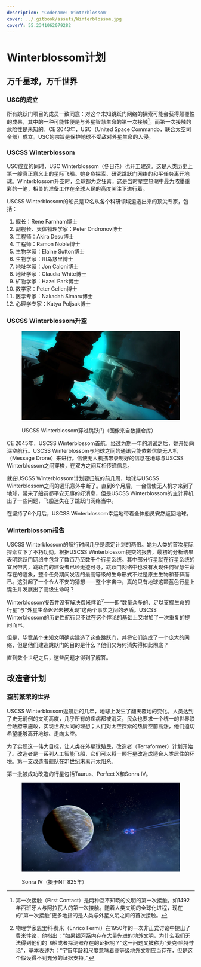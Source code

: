 ```yaml
---
description: 'Codename: Winterblossom'
cover: ../.gitbook/assets/Winterblossom.jpg
coverY: 55.2341062079282
---
```


# Winterblossom计划

## 万千星球，万千世界

### USC的成立

所有跳跃门项目的成员一致同意：对这个未知跳跃门网络的探索可能会获得颠覆性的成果，其中的一种可能性便是与外星智慧生命的第一次接触[^1]。而第一次接触的危险性是未知的。CE 2043年，USC（United Space Commando，联合太空司令部）成立。USC的宗旨是保护地球不受敌对外星生命的入侵。

### USCSS Winterblossom

USC成立的同时，USC Winterblossom（冬日花）也开工建造。这是人类历史上第一艘真正意义上的星际飞船。她身负探索、研究跳跃门网络的和平任务离开地球。Winterblossom升空时，全球都为之狂喜，这是当时星空热潮中最为浓墨重彩的一笔，相关的准备工作在全球人民的高度关注下进行着。

USCSS Winterblossom的船员是12名从各个科研领域遴选出来的顶尖专家，包括：

1. 舰长：Rene Farnham博士
2. 副舰长、天体物理学家：Peter Ondronov博士
3. 工程师：Akira Desu博士
4. 工程师：Ramon Noble博士
5. 生物学家：Elaine Sutton博士
6. 生物学家：川岛悠里博士
7. 地址学家：Jon Caloni博士
8. 地址学家：Claudia White博士
9. 矿物学家：Hazel Park博士
10. 数学家：Peter Gellen博士
11. 医学专家：Nakadah Simaru博士
12. 心理学专家：Katya Poljsak博士

### USCSS Winterblossom升空

<figure><img src="../.gitbook/assets/Winterblossom.jpg" alt=""><figcaption><p>USCSS Winterblossom穿过跳跃门（图像来自数据仓库）</p></figcaption></figure>

CE 2045年，USCSS Winterblossom首航。经过为期一年的测试之后，她开始向深空航行。USCSS Winterblossom与地球之间的通讯只能依赖信使无人机（Message Drone）来进行。信使无人机携带录制好的信息在地球与USCSS Winterblossom之间穿梭，在双方之间互相传递信息。

就在USCSS Winterblossom计划要归航的前几周，地球与USCSS Winterblossom之间的通讯意外中断了。直到6个月后，一台信使无人机才来到了地球，带来了船员都平安无事的好消息，但是USCSS Winterblossom的主计算机出了一些问题，飞船迷失在了跳跃门网络当中。

在坚持了6个月后，USCSS Winterblossom幸运地带着全体船员安然返回地球。

### Winterblossom报告

USCSS Winterblossom的航行时间几乎是原定计划的两倍。她为人类的首次星际探索立下了不朽功勋。根据USCSS Winterblossom提交的报告，最初的分析结果表明跳跃门网络中包含了数百乃至数千个行星系统。其中部分行星就在行星系统的宜居带内，跳跃门的建设者已经无迹可寻，跳跃门网络中也没有发现任何智慧生命存在的迹象，整个任务期间发现的最高等级的生命形式不过是原生生物和苔藓而已。这引起了一个令人不安的猜想——整个宇宙中，真的只有地球这颗蓝色行星上诞生并发展出了高级生命吗？

Winterblossom报告并没有解决费米悖论[^2]——即“数量众多的、足以支撑生命的行星”与“外星生命迟迟未被发现”这两个事实之间的矛盾。USCSS Winterblossom的历史性航行只不过在这个悖论的基础上又增加了一次重复的提问而已。

但是，毕竟某个未知文明确实建造了这些跳跃门，并将它们连成了一个庞大的网络，但是他们建造跳跃门的目的是什么？他们又为何消失得如此彻底？

直到数个世纪之后，这些问题才得到了解答。

## 改造者计划

### 空前繁荣的世界

USCSS Winterblossom返航后的几年，地球上发生了翻天覆地的变化。人类达到了史无前例的文明高度，几乎所有的疾病都被消灭，民众也要求一个统一的世界联合政府来施政，实现世界大同的理想；人们对太空探索的热情空前高涨，他们迫切希望能够离开地球、走向太空。

为了实现这一伟大目标，让人类在外星球殖民，改造者（Terraformer）计划开始了。改造者是一系列人工智能飞船，它们可以将一颗行星改造成适合人类居住的环境。第一支改造者舰队在21世纪末离开太阳系。

第一批被成功改造的行星包括Taurus、Perfect Ⅹ和Sonra Ⅳ。

<figure><img src="../.gitbook/assets/Argon Prime.jpeg" alt=""><figcaption><p>Sonra Ⅳ（摄于NT 825年）</p></figcaption></figure>

[^1]: 第一次接触（First Contact）是两种互不知晓的文明的第一次接触。如1492年西班牙人与阿拉瓦人的第一次接触。随着人类文明的全球化进程，现在的“第一次接触”更多地指的是人类与外星文明之间的首次接触。

[^2]: 物理学家恩里科·费米（Enrico Fermi）在1950年的一次非正式讨论中提出了费米悖论，他指出：“如果银河系内存在大量先进的地外文明，为什么我们无法得到他们的飞船或者探测器存在的证据呢？”这一问题又被称为“麦克·哈特悖论”，基本表述为：“宇宙年龄和尺度意味着高等级地外文明应当存在，但是这个假设得不到充分的证据支持。”
